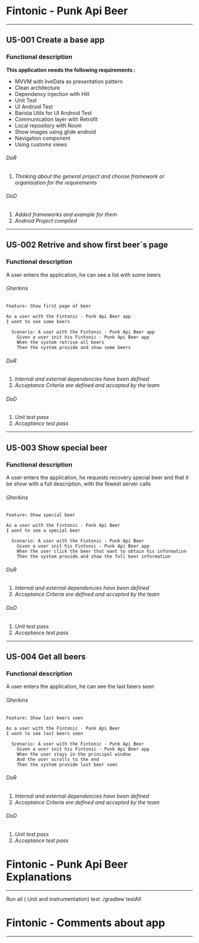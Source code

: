 # Fintonic - Punk Api Beer
---

## US-001 Create a base app
### Functional description
 **This application needs the following requirements :**

  * MVVM with liveData as presentation pattern
  * Clean architecture
  * Dependency injection with Hilt
  * Unit Test
  * UI Android Test
  * Barista Utils for UI Android Test
  * Communication layer with Retrofit
  * Local repository with Room
  * Show images using glide android
  * Navigation component
  * Using customs views

###### DoR
1. *Thinking about the general project and choose framework or organisation for the requirements*

###### DoD
1. *Added frameworks and example for them*
1. *Android Project compiled*


---
## US-002 Retrive and show first beer´s page
### Functional description
 A user enters the application, he can see a list with some beers

###### Gherkins
    Feature: Show first page of beer

    As a user with the Fintonic - Punk Api Beer app
    I want to see some beers

      Scenario: A user with the Fintonic - Punk Api Beer app
        Given a user init his Fintonic - Punk Api Beer app
        When the system retrive all beers
        Then the system provide and show some beers

###### DoR
1. *Internal and external dependencies have been defined*
2. *Acceptance Criteria are defined and accepted by the team*

###### DoD
1. *Unit test pass*
2. *Acceptance test pass*



---
## US-003 Show special beer
### Functional description
 A user enters the application, he requests recovery special beer and that it be show with a full description, with the fewest server calls

###### Gherkins
    Feature: Show special beer

    As a user with the Fintonic - Punk Api Beer
    I want to see a special beer

      Scenario: A user with the Fintonic - Punk Api Beer
        Given a user init his Fintonic - Punk Api Beer app
        When the user click the beer that want to obtain his information
        Then the system provide and show the full beer information

###### DoR
1. *Internal and external dependencies have been defined*
2. *Acceptance Criteria are defined and accepted by the team*

###### DoD
1. *Unit test pass*
2. *Acceptance test pass*



---
## US-004 Get all beers
### Functional description
 A user enters the application, he can see the last beers seen

###### Gherkins
    Feature: Show last beers seen

    As a user with the Fintonic - Punk Api Beer
    I want to see last beers seen

      Scenario: A user with the Fintonic - Punk Api Beer
        Given a user init his Fintonic - Punk Api Beer app
        When the user stays in the principal window
        And the user scrolls to the end
        Then the system provide last beer seen

###### DoR
1. *Internal and external dependencies have been defined*
2. *Acceptance Criteria are defined and accepted by the team*

###### DoD
1. *Unit test pass*
2. *Acceptance test pass*





# Fintonic - Punk Api Beer Explanations
---

Run all ( Unit and instrumentation) test  ./gradlew testAll


# Fintonic - Comments about app
---

